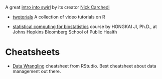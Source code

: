 A great [intro into swirl](https://www.youtube.com/watch?v=S1tBTlrx0JY) by its creator [Nick Carchedi](http://nickcarchedi.com/)

- [twotorials](http://www.twotorials.com/) A collection of video tutorials on R

- [statistical computing for biostatistics](http://www.biostat.jhsph.edu/~hji/courses/statcomputing/) course by HONGKAI JI, Ph.D., at Johns Hopkins Bloomberg School of Public Health

# Cheatsheets
 - [Data Wrangling](http://www.rstudio.com/wp-content/uploads/2015/02/data-wrangling-cheatsheet.pdf) cheatsheet from RStudio. Best cheatsheet about data management out there.
